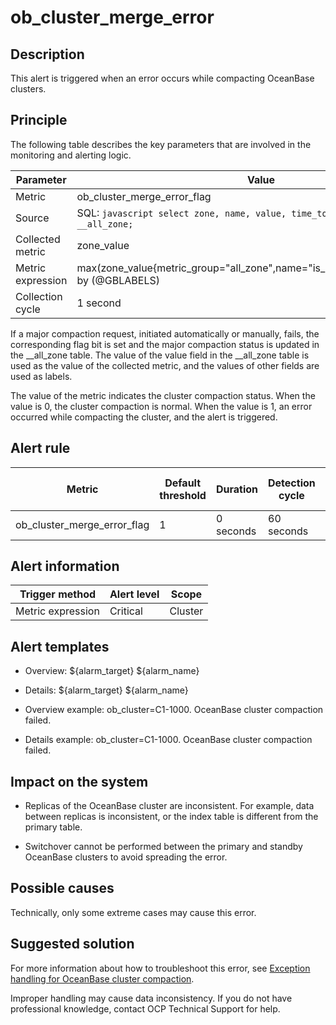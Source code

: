 ob_cluster_merge_error 
===========================================



**Description** 
------------------------------------

This alert is triggered when an error occurs while compacting OceanBase clusters.

Principle 
------------------------------

The following table describes the key parameters that are involved in the monitoring and alerting logic. 


|     Parameter     |                                                              Value                                                              |
|-------------------|---------------------------------------------------------------------------------------------------------------------------------|
| Metric            | ob_cluster_merge_error_flag                                                                                                     |
| Source            | SQL:  ```javascript select zone, name, value, time_to_usec(now()) from __all_zone; ```  |
| Collected metric  | zone_value                                                                                                                      |
| Metric expression | max(zone_value{metric_group="all_zone",name="is_merge_error",@LABELS}) by (@GBLABELS)                                           |
| Collection cycle  | 1 second                                                                                                                        |



If a major compaction request, initiated automatically or manually, fails, the corresponding flag bit is set and the major compaction status is updated in the __all_zone table. The value of the value field in the __all_zone table is used as the value of the collected metric, and the values of other fields are used as labels. 

The value of the metric indicates the cluster compaction status. When the value is 0, the cluster compaction is normal. When the value is 1, an error occurred while compacting the cluster, and the alert is triggered.

**Alert rule** 
-----------------------------------



|           Metric            | Default threshold | Duration  | Detection cycle | Time before clearance |
|-----------------------------|-------------------|-----------|-----------------|-----------------------|
| ob_cluster_merge_error_flag | 1                 | 0 seconds | 60 seconds      | 5 minutes             |



**Alert information** 
------------------------------------------



|          Trigger method           | Alert level |  Scope  |
|-----------------------------------|-------------|---------|
| Metric expression | Critical    | Cluster |



**Alert templates** 
----------------------------------------

* Overview: ${alarm_target} ${alarm_name}

  

* Details: ${alarm_target} ${alarm_name}

  

* Overview example: ob_cluster=C1-1000. OceanBase cluster compaction failed.

  

* Details example: ob_cluster=C1-1000. OceanBase cluster compaction failed.

  




**Impact on the system** 
---------------------------------------------

* Replicas of the OceanBase cluster are inconsistent. For example, data between replicas is inconsistent, or the index table is different from the primary table.

  

* Switchover cannot be performed between the primary and standby OceanBase clusters to avoid spreading the error.

  




**Possible causes** 
----------------------------------------

Technically, only some extreme cases may cause this error.

**Suggested solution** 
-------------------------------------------

For more information about how to troubleshoot this error, see [Exception handling for OceanBase cluster compaction](/en-US/4.alarm-reference/4.alarm-appendix/3.handle-oceanbase-cluster-merge-exceptions.md). 

Improper handling may cause data inconsistency. If you do not have professional knowledge, contact OCP Technical Support for help.
